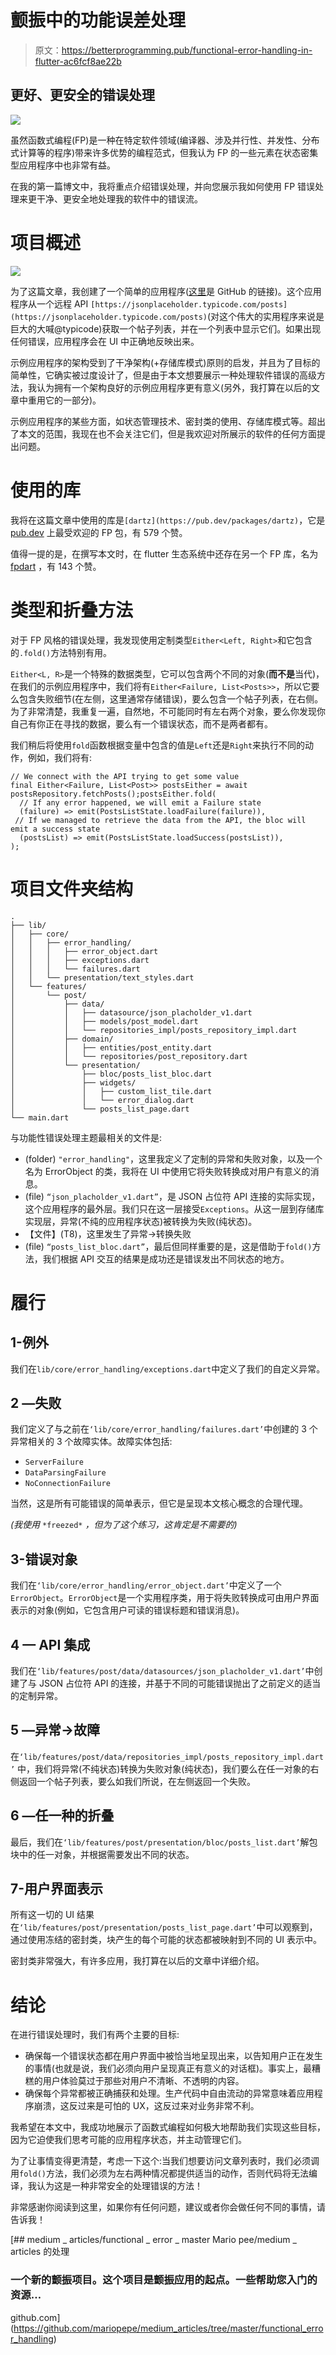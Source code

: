 # 颤振中的功能误差处理

> 原文：<https://betterprogramming.pub/functional-error-handling-in-flutter-ac6fcf8ae22b>

## 更好、更安全的错误处理

![](img/42461ce3fd0ec391c915306ef538332b.png)

虽然函数式编程(FP)是一种在特定软件领域(编译器、涉及并行性、并发性、分布式计算等的程序)带来许多优势的编程范式，但我认为 FP 的一些元素在状态密集型应用程序中也非常有益。

在我的第一篇博文中，我将重点介绍错误处理，并向您展示我如何使用 FP 错误处理来更干净、更安全地处理我的软件中的错误流。

# 项目概述

![](img/9008acecfa6d97ac2960139cee80f202.png)

为了这篇文章，我创建了一个简单的应用程序([这里](https://github.com/mariopepe/medium_articles/tree/master/functional_error_handling)是 GitHub 的链接)。这个应用程序从一个远程 API `[https://jsonplaceholder.typicode.com/posts](https://jsonplaceholder.typicode.com/posts)`(对这个伟大的实用程序来说是巨大的大喊@typicode)获取一个帖子列表，并在一个列表中显示它们。如果出现任何错误，应用程序会在 UI 中正确地反映出来。

示例应用程序的架构受到了干净架构(+存储库模式)原则的启发，并且为了目标的简单性，它确实被过度设计了，但是由于本文想要展示一种处理软件错误的高级方法，我认为拥有一个架构良好的示例应用程序更有意义(另外，我打算在以后的文章中重用它的一部分)。

示例应用程序的某些方面，如状态管理技术、密封类的使用、存储库模式等。超出了本文的范围，我现在也不会关注它们，但是我欢迎对所展示的软件的任何方面提出问题。

# 使用的库

我将在这篇文章中使用的库是`[dartz](https://pub.dev/packages/dartz)`，它是 [pub.dev](http://pub.dev) 上最受欢迎的 FP 包，有 579 个赞。

值得一提的是，在撰写本文时，在 flutter 生态系统中还存在另一个 FP 库，名为 [fpdart](https://pub.dev/packages/fpdart) ，有 143 个赞。

# 类型和折叠方法

对于 FP 风格的错误处理，我发现使用定制类型`Either<Left, Right>`和它包含的`.fold()`方法特别有用。

`Either<L, R>`是一个特殊的数据类型，它可以包含两个不同的对象(**而不是**当代)，在我们的示例应用程序中，我们将有`Either<Failure, List<Posts>>`，所以它要么包含失败细节(在左侧，这里通常存储错误)，要么包含一个帖子列表，在右侧。为了非常清楚，我重复一遍，自然地，不可能同时有左右两个对象，要么你发现你自己有你正在寻找的数据，要么有一个错误状态，而不是两者都有。

我们稍后将使用`fold`函数根据变量中包含的值是`Left`还是`Right`来执行不同的动作，例如，我们将有:

```
// We connect with the API trying to get some value
final Either<Failure, List<Post>> postsEither = await postsRepository.fetchPosts();postsEither.fold(
  // If any error happened, we will emit a Failure state
  (failure) => emit(PostsListState.loadFailure(failure)),
 // If we managed to retrieve the data from the API, the bloc will emit a success state
  (postsList) => emit(PostsListState.loadSuccess(postsList)),
);
```

# 项目文件夹结构

```
.
├── lib/
│   ├── core/
│   │   ├── error_handling/
│   │   │   ├── error_object.dart
│   │   │   ├── exceptions.dart
│   │   │   └── failures.dart
│   │   └── presentation/text_styles.dart
│   └── features/
│       └── post/
│           ├── data/
│           │   ├── datasource/json_placholder_v1.dart
│           │   ├── models/post_model.dart
│           │   └── repositories_impl/posts_repository_impl.dart
│           ├── domain/
│           │   ├── entities/post_entity.dart
│           │   └── repositories/post_repository.dart
│           └── presentation/
│               ├── bloc/posts_list_bloc.dart
│               ├── widgets/
│               │   ├── custom_list_tile.dart
│               │   └── error_dialog.dart
│               └── posts_list_page.dart
└── main.dart
```

与功能性错误处理主题最相关的文件是:

*   (folder) `"error_handling"`，这里我定义了定制的异常和失败对象，以及一个名为 ErrorObject 的类，我将在 UI 中使用它将失败转换成对用户有意义的消息。
*   (file) `“json_placholder_v1.dart”`，是 JSON 占位符 API 连接的实际实现，这个应用程序的最外层。我们只在这一层接受`Exceptions`。从这一层到存储库实现层，异常(不纯的应用程序状态)被转换为失败(纯状态)。
*   【文件】(T8)，这里发生了异常→转换失败
*   (file) `“posts_list_bloc.dart”`，最后但同样重要的是，这是借助于`fold()`方法，我们根据 API 交互的结果是成功还是错误发出不同状态的地方。

# 履行

## 1-例外

我们在`lib/core/error_handling/exceptions.dart`中定义了我们的自定义异常。

## 2 —失败

我们定义了与之前在`‘lib/core/error_handling/failures.dart’`中创建的 3 个异常相关的 3 个故障实体。故障实体包括:

*   `ServerFailure`
*   `DataParsingFailure`
*   `NoConnectionFailure`

当然，这是所有可能错误的简单表示，但它是呈现本文核心概念的合理代理。

*(我使用* `*freezed*` *，但为了这个练习，这肯定是不需要的)*

## 3-错误对象

我们在`‘lib/core/error_handling/error_object.dart’`中定义了一个`ErrorObject`。`ErrorObject`是一个实用程序类，用于将失败转换成可由用户界面表示的对象(例如，它包含用户可读的错误标题和错误消息)。

## 4 — API 集成

我们在`‘lib/features/post/data/datasources/json_placholder_v1.dart’`中创建了与 JSON 占位符 API 的连接，并基于不同的可能错误抛出了之前定义的适当的定制异常。

## 5 —异常→故障

在`‘lib/features/post/data/repositories_impl/posts_repository_impl.dart’` 中，我们将异常(不纯状态)转换为失败对象(纯状态)，我们要么在任一对象的右侧返回一个帖子列表，要么如我们所说，在左侧返回一个失败。

## 6 —任一种的折叠

最后，我们在`‘lib/features/post/presentation/bloc/posts_list.dart’`解包块中的任一对象，并根据需要发出不同的状态。

## 7-用户界面表示

所有这一切的 UI 结果在`‘lib/features/post/presentation/posts_list_page.dart’`中可以观察到，通过使用冻结的密封类，块产生的每个可能的状态都被映射到不同的 UI 表示中。

密封类非常强大，有许多应用，我打算在以后的文章中详细介绍。

# 结论

在进行错误处理时，我们有两个主要的目标:

*   确保每一个错误状态都在用户界面中被恰当地呈现出来，以告知用户正在发生的事情(也就是说，我们必须向用户呈现真正有意义的对话框)。事实上，最糟糕的用户体验莫过于那些对用户不清晰、不透明的内容。
*   确保每个异常都被正确捕获和处理。生产代码中自由流动的异常意味着应用程序崩溃，这反过来是可怕的 UX，这反过来对业务非常不利。

我希望在本文中，我成功地展示了函数式编程如何极大地帮助我们实现这些目标，因为它迫使我们思考可能的应用程序状态，并主动管理它们。

为了让事情变得更清楚，考虑一下这个:当我们想要访问文章列表时，我们必须调用`fold()`方法，我们必须为左右两种情况都提供适当的动作，否则代码将无法编译，我认为这是一种非常安全的处理错误的方法！

非常感谢你阅读到这里，如果你有任何问题，建议或者你会做任何不同的事情，请告诉我！

[](https://github.com/mariopepe/medium_articles/tree/master/functional_error_handling) [## medium _ articles/functional _ error _ master Mario pee/medium _ articles 的处理

### 一个新的颤振项目。这个项目是颤振应用的起点。一些帮助您入门的资源…

github.com](https://github.com/mariopepe/medium_articles/tree/master/functional_error_handling)